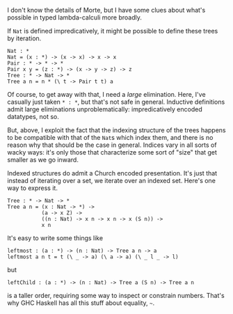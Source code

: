 I don't know the details of Morte, but I have some clues about what's possible in typed lambda-calculi more broadly.

If `Nat` is defined impredicatively, it might be possible to define these trees by iteration.

    Nat : *
    Nat = (x : *) -> (x -> x) -> x -> x
    Pair : * -> * -> *
    Pair x y = (z : *) -> (x -> y -> z) -> z
    Tree : * -> Nat -> *
    Tree a n = n * (\ t -> Pair t t) a

Of course, to get away with that, I need a *large* elimination. Here, I've casually just taken `* : *`, but that's not safe in general. Inductive definitions admit large eliminations unproblematically: impredicatively encoded datatypes, not so.

But, above, I exploit the fact that the indexing structure of the trees happens to be compatible with that of the `Nat`s which index them, and there is no reason why that should be the case in general. Indices vary in all sorts of wacky ways: it's only those that characterize some sort of "size" that get smaller as we go inward.

Indexed structures do admit a Church encoded presentation. It's just that instead of iterating over a set, we iterate over an indexed set. Here's one way to express it.

    Tree : * -> Nat -> *
    Tree a n = (x : Nat -> *) ->
               (a -> x Z) ->
               ((n : Nat) -> x n -> x n -> x (S n)) ->
               x n

It's easy to write some things like

    leftmost : (a : *) -> (n : Nat) -> Tree a n -> a
    leftmost a n t = t (\ _ -> a) (\ a -> a) (\ _ l _ -> l)

but

    leftChild : (a : *) -> (n : Nat) -> Tree a (S n) -> Tree a n

is a taller order, requiring some way to inspect or constrain numbers. That's why GHC Haskell has all this stuff about equality, `~`.
